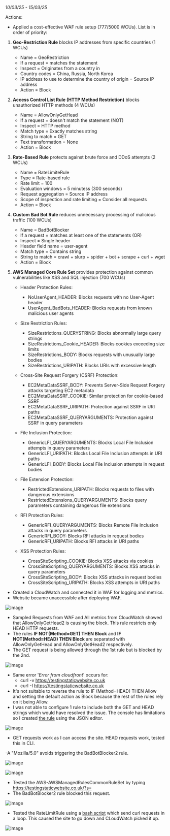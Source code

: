  _10/03/25 - 15/03/25_

 Actions:
 
 - Applied a cost-effective WAF rule setup (777/5000 WCUs). List is in order of priority:

1. **Geo-Restriction Rule** blocks IP addresses from specific countries (1 WCUs)
   - Name = GeoRestriction
   - If a request = matches the statement
   - Inspect = Originates from a country in
   - Country codes = China, Russia, North Korea
   - IP address to use to determine the country of origin = Source IP address
   - Action = Block

2. **Access Control List Rule (HTTP Method Restriction)** blocks unauthorized HTTP methods (4 WCUs)
   - Name = AllowOnlyGetHead
   - If a request = doesn't match the statement (NOT)
   - Inspect = HTTP method
   - Match type = Exactly matches string
   - String to match = GET
   - Text transformation = None
   - Action = Block

3. **Rate-Based Rule** protects against brute force and DDoS attempts (2 WCUs)
   - Name = RateLimiteRule
   - Type = Rate-based rule
   - Rate limit = 100
   - Evaluation windows = 5 minutess (300 seconds)
   - Request aggregation = Source IP address
   - Scope of inspection and rate limiting = Consider all requests
   - Action = Block

4. **Custom Bad Bot Rule** reduces unnecessary processing of malicious traffic (100 WCUs)
   - Name = BadBotBlocker
   - If a request = matches at least one of the statements (OR)
   - Inspect = Single header
   - Header field name = user-agent
   - Match type = Contains string
   - String to match = crawl + slurp + spider + bot + scrape + curl + wget
   - Action = Block


5. **AWS Managed Core Rule Set** provides protection against common vulnerabilities like XSS and SQL injection (700 WCUs)
   - Header Protection Rules:
     - NoUserAgent_HEADER: Blocks requests with no User-Agent header
     - UserAgent_BadBots_HEADER: Blocks requests from known malicious user agents
 
   - Size Restriction Rules:
     - SizeRestrictions_QUERYSTRING: Blocks abnormally large query strings
     - SizeRestrictions_Cookie_HEADER: Blocks cookies exceeding size limits
     - SizeRestrictions_BODY: Blocks requests with unusually large bodies
     - SizeRestrictions_URIPATH: Blocks URIs with excessive length
  
   - Cross-Site Request Forgery (CSRF) Protection:
     - EC2MetaDataSSRF_BODY: Prevents Server-Side Request Forgery attacks targeting EC2 metadata
     - EC2MetaDataSSRF_COOKIE: Similar protection for cookie-based SSRF
     - EC2MetaDataSSRF_URIPATH: Protection against SSRF in URI paths
     - EC2MetaDataSSRF_QUERYARGUMENTS: Protection against SSRF in query parameters
  
   - File Inclusion Protection:
     - GenericLFI_QUERYARGUMENTS: Blocks Local File Inclusion attempts in query parameters
     - GenericLFI_URIPATH: Blocks Local File Inclusion attempts in URI paths
     - GenericLFI_BODY: Blocks Local File Inclusion attempts in request bodies
  
   - File Extension Protection:
     - RestrictedExtensions_URIPATH: Blocks requests to files with dangerous extensions
     - RestrictedExtensions_QUERYARGUMENTS: Blocks query parameters containing dangerous file extensions
    
   - RFI Protection Rules:
     - GenericRFI_QUERYARGUMENTS: Blocks Remote File Inclusion attacks in query parameters
     - GenericRFI_BODY: Blocks RFI attacks in request bodies
     - GenericRFI_URIPATH: Blocks RFI attacks in URI paths
 
   - XSS Protection Rules:
     - CrossSiteScripting_COOKIE: Blocks XSS attacks via cookies
     - CrossSiteScripting_QUERYARGUMENTS: Blocks XSS attacks in query parameters
     - CrossSiteScripting_BODY: Blocks XSS attacks in request bodies
     - CrossSiteScripting_URIPATH: Blocks XSS attempts in URI paths
   
- Created a CloudWatch and connected it in WAF for logging and metrics.
- Website became unaccessible after deploying WAF. 

![image](https://github.com/user-attachments/assets/6ee1d090-ca30-49a0-b05a-f7907b863d72)

- Sampled Requests from WAF and All metrics from CloudWatch showed that AllowOnlyGetHead2 is causing the block. This rule restricts only HEAD HTTP requests.
- The rules **IF NOT(Method=GET) THEN Block** and **IF NOT(Method=HEAD) THEN Block** are separated with AllowOnlyGetHead and AllowOnlyGetHead2 respectively.
- The GET request is being allowed through the 1st rule but is blocked by the 2nd.

![image](https://github.com/user-attachments/assets/250a0735-f159-48f3-9b83-3598df9f1910)

- Same error '_Error from cloudfront_' occurs for:
  - curl -v https://testingstaticwebsite.co.uk
  - curl -I https://testingstaticwebsite.co.uk
- It's not suitable to reverse the rule to IF (Method=HEAD) THEN Allow and setting the default action as Block because the rest of the rules rely on it being Allow.
- I was not able to configure 1 rule to include both the GET and HEAD strings which would have resolved the issue. The console has limitations so I created [the rule](JSON_Rule_Definition.json) using the JSON editor.

![image](https://github.com/user-attachments/assets/e822eee1-a6d3-436f-b6c8-97451a56c739)

- GET requests work as I can access the site. HEAD requests work, tested this in CLI.

-A "Mozilla/5.0" avoids triggering the BadBotBlocker2 rule.

![image](https://github.com/user-attachments/assets/3e558202-13f5-412c-9b99-cbec2ca707df)

![image](https://github.com/user-attachments/assets/85bd18d9-b570-41fc-8e21-a0d4d5ad2c81)

- Tested the AWS-AWSManagedRulesCommonRuleSet by typing https://testingstaticwebsite.co.uk/?s=<script>alert(document.cookie);</script>
- The BadBotBlocker2 rule blocked this request.

![image](https://github.com/user-attachments/assets/7a4ab3b7-41c1-4a67-9612-56c84075278a)

- Tested the RateLimitRule using a [bash script](test_rate_limit.sh) which send curl requests in a loop. This caused the site to go down and CLoudWatch picked it up.

![image](https://github.com/user-attachments/assets/d4adc459-94f0-4dfb-91ab-6a673c6c5123)

